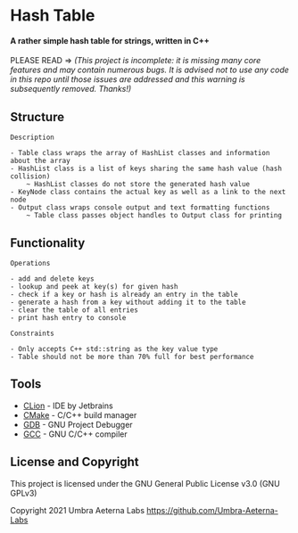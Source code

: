 # Hash Table

#### A rather simple hash table for strings, written in C++

PLEASE READ => _*(This project is incomplete: it is missing many core features and may contain numerous bugs.
It is advised not to use any code in this repo until those issues are addressed and this warning 
is subsequently removed. Thanks!)*_ 

## Structure

```
Description

- Table class wraps the array of HashList classes and information about the array
- HashList class is a list of keys sharing the same hash value (hash collision)
    ~ HashList classes do not store the generated hash value
- KeyNode class contains the actual key as well as a link to the next node
- Output class wraps console output and text formatting functions
    ~ Table class passes object handles to Output class for printing
```

## Functionality

```
Operations

- add and delete keys
- lookup and peek at key(s) for given hash
- check if a key or hash is already an entry in the table
- generate a hash from a key without adding it to the table
- clear the table of all entries
- print hash entry to console

Constraints

- Only accepts C++ std::string as the key value type
- Table should not be more than 70% full for best performance
```

## Tools

* [CLion](https://www.jetbrains.com/clion/documentation/) -  IDE by Jetbrains
* [CMake](https://cmake.org/documentation/) - C/C++ build manager
* [GDB](https://www.gnu.org/software/gdb/documentation/) - GNU Project Debugger
* [GCC](https://gcc.gnu.org/onlinedocs/) - GNU C/C++ compiler

## License and Copyright

This project is licensed under the GNU General Public License v3.0 (GNU GPLv3)

Copyright 2021 Umbra Aeterna Labs <https://github.com/Umbra-Aeterna-Labs>
